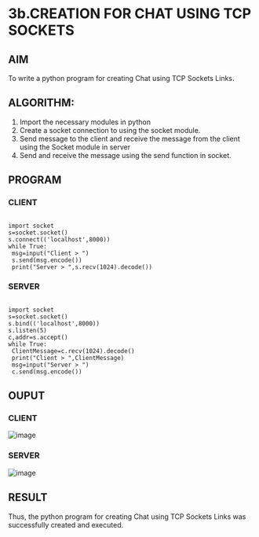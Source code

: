 # 3b.CREATION FOR CHAT USING TCP SOCKETS
## AIM
To write a python program for creating Chat using TCP Sockets Links.
## ALGORITHM:
1. Import the necessary modules in python
2. Create a socket connection to using the socket module.
3. Send message to the client and receive the message from the client using the Socket module in
 server
4. Send and receive the message using the send function in socket.
## PROGRAM
### CLIENT
```

import socket
s=socket.socket()
s.connect(('localhost',8000))
while True:
 msg=input("Client > ")
 s.send(msg.encode())
 print("Server > ",s.recv(1024).decode())
```

### SERVER
```

import socket
s=socket.socket()
s.bind(('localhost',8000))
s.listen(5)
c,addr=s.accept()
while True:
 ClientMessage=c.recv(1024).decode()
 print("Client > ",ClientMessage)
 msg=input("Server > ")
 c.send(msg.encode())
```

## OUPUT
### CLIENT
![image](https://github.com/VasaviDappili/3b_CHAT_USING_TCP_SOCKETS/assets/144979755/bda3fdaf-17f4-460b-9406-8ef072cf6a25)

### SERVER
![image](https://github.com/VasaviDappili/3b_CHAT_USING_TCP_SOCKETS/assets/144979755/75a037ed-ed59-4d6b-beef-1802b00f98cb)

## RESULT
Thus, the python program for creating Chat using TCP Sockets Links was successfully 
created and executed.
